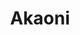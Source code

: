 ---
layout: place
title: "Akaoni"
permalink: /california/carmel-by-the-sea/akaoni.html
stateAbbr: CA
stateName: California
cityName: Carmel-By-The-Sea
seo:
  name: "Akaoni"
  type: Restaurant
  links: null
description: "Akaoni serves delicious sushi in Carmel-By-The-Sea, California. Try fresh Japanese dishes for a great dining experience. Available for, lunch, and dinner."
place_id: ChIJXVDj0BTmjYARSKBot4I8_Xc
photos:
  - name: >-
      places/ChIJXVDj0BTmjYARSKBot4I8_Xc/photos/AeeoHcLsNJYhkX0IfgNmzLQpE2nZ0N1cBqYgDZ3cdOd2QP0plCXg9sFPgzBVz_YWqTmR_g56VeJgDzGWOxOa4IZcvjnaMblb1cLH4UgNXtsUYwRcoP-x4dYD1rWVy32YSveOr31AfdHLigJ4DaAhS_KHiaToSdZyQhOGbt6ieLEuJzGGk05tNp9spzatQNF2B2UgGu185WHzi5d9AHXDTte9NSY1_KNf-dN6G5YqqmF6ivznhaxYnTFjMwhTf6VdIiNDSUZuAJZtds-eJU6lbSgQEHnQvwYTuHdQe-2i9SNUkOPuLVEo0W49Wew4aKblVLh439AAN0oobjEFtlEvUoRe4PQdnAHA94lK9EptK82SsNkCFhDRwTFu0gm_dhqh0wT_Ctchz6ApnsUe1d-N_AwXgaI6_xcgSaIro6LB8WgzryoXp44
    widthPx: 4032
    heightPx: 3024
    authorAttributions:
      - displayName: Frank Barchard (phthoruth)
        uri: https://maps.google.com/maps/contrib/105165303759704129001
        photoUri: >-
          https://lh3.googleusercontent.com/a-/ALV-UjUYwe6TdKoyfWVDQd3tEY791Ko1wKfsCP5JsZ2EqXMaqqYH7p-fyg=s100-p-k-no-mo
    flagContentUri: >-
      https://www.google.com/local/imagery/report/?cb_client=maps_api_places.places_api&image_key=!1e10!2sCIHM0ogKEICAgICB1rjfjwE&hl=en-US
    googleMapsUri: >-
      https://www.google.com/maps/place//data=!3m4!1e2!3m2!1sCIHM0ogKEICAgICB1rjfjwE!2e10!4m2!3m1!1s0x808de614d0e3505d:0x77fd3c82b768a048
  - name: >-
      places/ChIJXVDj0BTmjYARSKBot4I8_Xc/photos/AeeoHcJLsUdA-a1vbMq0XEpUmg3wS36diSvNrYl3Fzc8sw6Qa1Y-MEPLbH3trE7YXGt71Uf77iEMrELvSVy_7QDIhXTWNfqLmDzrwxnu9ABs3mA_oemrlVmCNty6JEj7hz1x0W0kDi8zu4pIBug5qlSTFWhdGV2sFQPSHVJPzcZJV76kQB9gPf8AAII5krtqO750NNY_FY51O0l4lTnD9X8NLnAcKRa7Xb37srD-zwoeQAZmW3EM8KhIsUSy1kQK23mledwJ8ZA4EMuE9SU7xOpDIQJIGPe-0JgKSoNhxYFHZWMc0bc2MC34x1cJ38H6tTNIC4paA3Pdy5saN9M2g_70BHpVZ75N5DHzWYWiD9jEsWpwEpcOz7HZUItYIq479yanAg_xOBQZ7AdCn7W9F_dPEqkSYiUPTN2p00FYxzGnAX2AMi1e
    widthPx: 4656
    heightPx: 3492
    authorAttributions:
      - displayName: Ron Day
        uri: https://maps.google.com/maps/contrib/108403397830597744496
        photoUri: >-
          https://lh3.googleusercontent.com/a-/ALV-UjX0OXjgz5aY76KMUbM9Pv2bsbIY22tXEw7fq6cCqBKMwyvtZESd=s100-p-k-no-mo
    flagContentUri: >-
      https://www.google.com/local/imagery/report/?cb_client=maps_api_places.places_api&image_key=!1e10!2sCIHM0ogKEICAgIDq9ffxuAE&hl=en-US
    googleMapsUri: >-
      https://www.google.com/maps/place//data=!3m4!1e2!3m2!1sCIHM0ogKEICAgIDq9ffxuAE!2e10!4m2!3m1!1s0x808de614d0e3505d:0x77fd3c82b768a048
  - name: >-
      places/ChIJXVDj0BTmjYARSKBot4I8_Xc/photos/AeeoHcL3NyuXlOUIr_gvNDNjXqXY_GiyOQAgsj7pKOdwd5lPD6oxSGfVNt5gQqYHHNKcuIdLcuHOR2Sy_KTk34_lXBPkLga57cbI4Ct28GsGE6uIL600cpoGgqMAS1iOwsV43SF0QSN9wMiUmCekiffP8MyucxeewKGrIDGRTMYBpOiMPA1cz7goCWnhiO0AeqjxZ5bQyjnufaks3yXZpitXtQbp9YwO8hS5d5mKZLu0IZ2IL7I3u2n-GptaL__oerx7f3E9ChW4mbOF4hxo7jxbTzg-2LqFgoFm7DaYwh-GxfTYUKTMfvDz1N1y2YPIHKsA-RVHYodNANYy47EEo0GKhZ5KNdIfMXPIm_qo2U0WuHkjT7cjMSli7TeXwXdmevQKta1hDPj8ETnGzBoUUVLG8hSw3ie-PHfKDDol2LfHCLXgfME
    widthPx: 3024
    heightPx: 4032
    authorAttributions:
      - displayName: Uziel Ladaw
        uri: https://maps.google.com/maps/contrib/107063175385041786780
        photoUri: >-
          https://lh3.googleusercontent.com/a/ACg8ocIQQUcPFUtXaIUbLwmPnrflZYOYktCaAAbGRC_rixjmMAc0Dg=s100-p-k-no-mo
    flagContentUri: >-
      https://www.google.com/local/imagery/report/?cb_client=maps_api_places.places_api&image_key=!1e10!2sCIHM0ogKEICAgMDo6JDtkgE&hl=en-US
    googleMapsUri: >-
      https://www.google.com/maps/place//data=!3m4!1e2!3m2!1sCIHM0ogKEICAgMDo6JDtkgE!2e10!4m2!3m1!1s0x808de614d0e3505d:0x77fd3c82b768a048
  - name: >-
      places/ChIJXVDj0BTmjYARSKBot4I8_Xc/photos/AeeoHcJ6guSj20YkyDN8Jv53oyhdlBju0TAnIe4A_dxq36YAI4jn32V0AToDW3wsWUM0UiJpt-C_AKaDmfhHP7MQTQPRiswIRCSsXmvAAkuLMzL2xT0xsDQoLPGm9wTv57ZNV7T-Y8QekS-C5G5CNNz82qUKtVtiUFkMjHFXwqpkatMDO5S3XGv6ztgWQEcLbe6q6PjFhK1InwKA9Ne27isLGGRVUehFhnKB3OEVyDPPYcDLmL0-ZPqXtp51VM0w6WxHKtCVdBvIrg5aYuah0CG5d24YL3EqH0S_gI7Yc5kq-6dxOjBOlegwnZaFCtzOrkHhmCssE_JMDHIEWhjDVkm3Q7tzR8uDSte6-s5e_uWMuMnXGybVrH0S3aumWLlNb4QAAYTm9KK8s4PbAiBjtpuDiZ5rQJ9xtooGaWC_BIVEI0ys1cyT
    widthPx: 3024
    heightPx: 4032
    authorAttributions:
      - displayName: Juliana Thoeni
        uri: https://maps.google.com/maps/contrib/112739634061883569131
        photoUri: >-
          https://lh3.googleusercontent.com/a-/ALV-UjWXCRvhzUBHWU99G6eJInBB8fxNh3LEoxqedIabCy5rGQXT9Tc=s100-p-k-no-mo
    flagContentUri: >-
      https://www.google.com/local/imagery/report/?cb_client=maps_api_places.places_api&image_key=!1e10!2sCIHM0ogKEICAgICXk9rT7QE&hl=en-US
    googleMapsUri: >-
      https://www.google.com/maps/place//data=!3m4!1e2!3m2!1sCIHM0ogKEICAgICXk9rT7QE!2e10!4m2!3m1!1s0x808de614d0e3505d:0x77fd3c82b768a048
  - name: >-
      places/ChIJXVDj0BTmjYARSKBot4I8_Xc/photos/AeeoHcIQPkWDsq7PDplMf7jfmbE9gkot45EXSHZCcfl6R2GnbbvhR-xJRJEtxJ6-agz_xxs-Vh2pU8bPvCYI2sHDgAPfTTK0zQki57KLnpac2i8bCcENe2ipGgRxeHtYpBK2--U6EfP6a2zjbQVb787Njw85THsKaX7KsDxcV-QdRRkN-76JTFXZPjMceCxS7OdR1hX0gEUe_2X6r4TRjNj26rVTV2IcK5acG0pQoW4yIxut1mUWhDoPH_Mnppr8QXjEXx8hH0M0xfIE7oRFR2I6iDOFig2QP67eIFD0r5vgqiFOEGxPAWesbKkhjHScM63kBdbhRNtCamRfSXrjf_VQifT4ygPoTJXHLhy-Zm4lc_ZLO1hC2-_30r-zus73ixz_JMqq9D-viSG4aNl1rR-Sk_ZWonj6vr8M3V-OmfRe6mKVQ4AF
    widthPx: 2953
    heightPx: 3503
    authorAttributions:
      - displayName: Seng Yang
        uri: https://maps.google.com/maps/contrib/100766524860663769434
        photoUri: >-
          https://lh3.googleusercontent.com/a/ACg8ocJgPfm1dm8e_73rqdpw5sNfw-oy98jNWmMhYItSLf-mKzDnIw=s100-p-k-no-mo
    flagContentUri: >-
      https://www.google.com/local/imagery/report/?cb_client=maps_api_places.places_api&image_key=!1e10!2sCIHM0ogKEICAgICT847EgAE&hl=en-US
    googleMapsUri: >-
      https://www.google.com/maps/place//data=!3m4!1e2!3m2!1sCIHM0ogKEICAgICT847EgAE!2e10!4m2!3m1!1s0x808de614d0e3505d:0x77fd3c82b768a048
  - name: >-
      places/ChIJXVDj0BTmjYARSKBot4I8_Xc/photos/AeeoHcKJHHuMQtqTAWW9MFnuBTIT0nnTKS1SdQgEjyUgydqbm_YHWjjFgGMxE8TkCmZIOtW5-ov89nBcciwWcxslWl8PIf4sQcQfbkSm1_mJ7GFkg_n7pffpuFwqGHWm1nJZ465m_NYrQCeYN5Eiuv8n2NhCauYK29b-lLdK4QsN5SxtdAZXTMWM1X18NMqGA5YaoWfFDj1Iya2V49CiSEKufqCi0aNusQ8CB_YlmQ_KyM9hZV5U2inOqJiiShy7CbipHYjDNK7GGeHIaeZB68P-Wpb22juTWMAyH1ynuUeXnWo9hU9NcPaAQiByLggD2QSUZdHX5Z9ZQr9NjOJrXGBrJkCmAD3CJSPlHa1MTlLqkaEhNXj5azrYrfuFvlNhfFii09KFaviAbpXMkXNkk4Gszlq-fVqX8-vFrbnWVnomMSgI3Y4
    widthPx: 3072
    heightPx: 4080
    authorAttributions:
      - displayName: Liz Grajeda
        uri: https://maps.google.com/maps/contrib/104648124861068385582
        photoUri: >-
          https://lh3.googleusercontent.com/a-/ALV-UjUVeCSx9JlUDqhBjvQ1_0pUGJh0m_TIc3qxud6mjZkbUxjj3eZG=s100-p-k-no-mo
    flagContentUri: >-
      https://www.google.com/local/imagery/report/?cb_client=maps_api_places.places_api&image_key=!1e10!2sCIHM0ogKEICAgIDHhtDS9gE&hl=en-US
    googleMapsUri: >-
      https://www.google.com/maps/place//data=!3m4!1e2!3m2!1sCIHM0ogKEICAgIDHhtDS9gE!2e10!4m2!3m1!1s0x808de614d0e3505d:0x77fd3c82b768a048
  - name: >-
      places/ChIJXVDj0BTmjYARSKBot4I8_Xc/photos/AeeoHcL8I-PTlKZ1ts5Q4PBMNDJJt6S5_MgBg0ab02qmEjP104w6I_osohyLPrdd9rFDcadHvdG2z8068m8GIGfZVph-VJxQNeNJdNgZncbY4DHnlWhJghmr3NFpC7NfEC-bsowllCxvjgmFQk0v7JXylUaH9D1D-vPeOqFVIgCeLqFOD9JBtGTKbiPNdk9PysJSbxzqjzvXJx1UiBMiaUYJ4PlzpwBcVOsF1q3m8lewaDSQJrrAPpYEjWWKK7m4RsdX3TTREnpnHLHmTRsXkEOrYAyecfFo9zuXahwEB_pyGNCBGgxhP4bgYci_wyI8asnU4cRQXz1Yy_UOXCTA-1gMlx-YDoXSPVlfFKDMd81YfZjFAKAhNaZPTLAVahacqXjq-2gPgH3_I2RP2g-6et07FUVs6tYhMB6Szf_8fii92s3Krw
    widthPx: 3024
    heightPx: 4032
    authorAttributions:
      - displayName: Ella
        uri: https://maps.google.com/maps/contrib/104390947585617607020
        photoUri: >-
          https://lh3.googleusercontent.com/a-/ALV-UjXFQAVdh8zj2jnv8YyXA1io8youHlD2HJcfpOmerVcW1Qg8Aa_4=s100-p-k-no-mo
    flagContentUri: >-
      https://www.google.com/local/imagery/report/?cb_client=maps_api_places.places_api&image_key=!1e10!2sCIHM0ogKEICAgICLxcWAJg&hl=en-US
    googleMapsUri: >-
      https://www.google.com/maps/place//data=!3m4!1e2!3m2!1sCIHM0ogKEICAgICLxcWAJg!2e10!4m2!3m1!1s0x808de614d0e3505d:0x77fd3c82b768a048
  - name: >-
      places/ChIJXVDj0BTmjYARSKBot4I8_Xc/photos/AeeoHcKqpoe5klBRkg5XF0VD_CV2zH4Rdfrd4_VbnjT2AKaW5QbosJlbAd64xiALAxTljROVQwUHsy-OhjDGRgaUpf6lYBu5yRMISrMIIs1gzzQpTg05Ue1Ol662cj1dGIdN-i9u2lbW6TG3DHco1VFcpmc5sbnlnlWqpja1wXcCg0vAkVOOS0hpaeL0r3-HpNC6sQV0cstm3UC-1QbTINOq-DC-fofExtPYg2Occd-V-Qp1zmafXtvWXEf8ID5vMb8Ng7-KL-JirCFy2cpzKRBRRNJfBJrbVR1G8pZn_L1vJimVdux7TAGODVLCmfMIYSU98C2BvlOWrBdk6eb-t5sYTGsPlBvNgYuiHmCeNghQ2QvZP8dODmGZfmY8cLLbiyt8n5ROB8pt_dCSZsEpobiSwloeCe1Ox4kGHfQ2EFYBVZkhqHTj
    widthPx: 3024
    heightPx: 4032
    authorAttributions:
      - displayName: Ella
        uri: https://maps.google.com/maps/contrib/104390947585617607020
        photoUri: >-
          https://lh3.googleusercontent.com/a-/ALV-UjXFQAVdh8zj2jnv8YyXA1io8youHlD2HJcfpOmerVcW1Qg8Aa_4=s100-p-k-no-mo
    flagContentUri: >-
      https://www.google.com/local/imagery/report/?cb_client=maps_api_places.places_api&image_key=!1e10!2sCIHM0ogKEICAgICLxcWApgE&hl=en-US
    googleMapsUri: >-
      https://www.google.com/maps/place//data=!3m4!1e2!3m2!1sCIHM0ogKEICAgICLxcWApgE!2e10!4m2!3m1!1s0x808de614d0e3505d:0x77fd3c82b768a048
  - name: >-
      places/ChIJXVDj0BTmjYARSKBot4I8_Xc/photos/AeeoHcL1Fmdiud6T8mK4SghqPtI10Vl1WXKHIFgjXhljcce6XP5rdZpReWyoF4XRa7ZuXBZ9l3hFRNZ6hB-TbCbBEcW9LDUWmqBQMBd50I04HAvKl4ezKuPlnAhJC5h_-elkeOjJSiErufIu9wF9GsmCO9cSY9BAPsW05Gc7tzo76OfEfQxA3oKZQ7bsKB0wkGN7gJgXq-7_BaiRXZi6odDW-oVdVw2jwPWOExyaUe6ctU5bOg5RLUH80VsUkLv6S67t6MNzS-kC9L8A9AXpYUD7-2lRhpnDKgan1OhFu7RZn5v57bMkMjzlkYRKYhXjJ7FJBAnR16vlsegJ7GY6-rzrW8eLKVftPbf05qx9Bip9JWbCWZmUhDAtu_3_vInlgdY6uKHYjDznbYLHSlVna3dJvugNfqSgkMMifC4nTFFLB4EA9Q
    widthPx: 4800
    heightPx: 3600
    authorAttributions:
      - displayName: Jared Mastroianni
        uri: https://maps.google.com/maps/contrib/101725459164703499186
        photoUri: >-
          https://lh3.googleusercontent.com/a-/ALV-UjUWfC7OAqqiwIsaw7ZLIanAEMBpWn5oE5G_WO7s5Htsy7-xWxLQ=s100-p-k-no-mo
    flagContentUri: >-
      https://www.google.com/local/imagery/report/?cb_client=maps_api_places.places_api&image_key=!1e10!2sCIHM0ogKEICAgICD1omELQ&hl=en-US
    googleMapsUri: >-
      https://www.google.com/maps/place//data=!3m4!1e2!3m2!1sCIHM0ogKEICAgICD1omELQ!2e10!4m2!3m1!1s0x808de614d0e3505d:0x77fd3c82b768a048
  - name: >-
      places/ChIJXVDj0BTmjYARSKBot4I8_Xc/photos/AeeoHcKDUhgi88wib9yU5ivl32NuY5B3aib1u-pQnxXgRRTGzPhRU7edMh6AgcTksO0gKhaZPZkZw5TL-Z_fkvLRG8Rj9JLsdbsHaOCyHFLW0mn20PmZi2u28KsDPZXNXT1htVxT4d0kp8DBQTSrHFemPFeFrDt5yhRqR1HK3VaMm5L0z6iw5kgfRMiDv_fzvwfw4QRTU0i7G7NiL67lGX4aVCDiXfUTziGV3dE7bS9gcknH9fwGgJiL1vWhSFbJt4aE9PAcFQWtDd3fVUU8fbYVKTGrXmZ4OHPx_9NpC2h11-rJdxDsCVRL7vGf2iQGbv8XjARJqg8DhMDvNfwsitfwvndSI3_gQMc7bShIM3j1Be8CFufzY-8UPqigb6T3iQ94vmQGwIpxdXWLloWL7laTYnps96R-IGHJ3F0kVUeunc53eg
    widthPx: 3000
    heightPx: 4000
    authorAttributions:
      - displayName: William Fromme
        uri: https://maps.google.com/maps/contrib/102129596194361264692
        photoUri: >-
          https://lh3.googleusercontent.com/a-/ALV-UjW8Y_FWLRR7qHPkqt6q_La1JrRVgUf-tJP_Cn-nNaejYm6079o=s100-p-k-no-mo
    flagContentUri: >-
      https://www.google.com/local/imagery/report/?cb_client=maps_api_places.places_api&image_key=!1e10!2sCIHM0ogKEICAgIDxrZroFw&hl=en-US
    googleMapsUri: >-
      https://www.google.com/maps/place//data=!3m4!1e2!3m2!1sCIHM0ogKEICAgIDxrZroFw!2e10!4m2!3m1!1s0x808de614d0e3505d:0x77fd3c82b768a048
address: 6th Ave, Carmel-By-The-Sea, CA 93921, USA
street: 6th Ave
city: Carmel-By-The-Sea
state: CA
zip: '93921'
country: USA
neighborhood: Northwest Carmel
latitude: '36.556119'
longitude: '-121.921065'
accessibility_options:
  wheelchairAccessibleRestroom: true
business_status: OPERATIONAL
name: Akaoni
google_maps_links:
  directionsUri: >-
    https://www.google.com/maps/dir//''/data=!4m7!4m6!1m1!4e2!1m2!1m1!1s0x808de614d0e3505d:0x77fd3c82b768a048!3e0
  placeUri: https://maps.google.com/?cid=8646133391741722696
  writeAReviewUri: >-
    https://www.google.com/maps/place//data=!4m3!3m2!1s0x808de614d0e3505d:0x77fd3c82b768a048!12e1
  reviewsUri: >-
    https://www.google.com/maps/place//data=!4m4!3m3!1s0x808de614d0e3505d:0x77fd3c82b768a048!9m1!1b1
  photosUri: >-
    https://www.google.com/maps/place//data=!4m3!3m2!1s0x808de614d0e3505d:0x77fd3c82b768a048!10e5
primary_type: Japanese Restaurant
opening_hours:
  regular: null
  current: null
secondary_opening_hours:
  regular:
    weekdayDescriptions: null
    type: null
  current:
    weekdayDescriptions: null
    type: null
phone: (831) 620-1516
price_level: null
price_range: $50 &ndash; $100
rating: '4.1'
rating_count: 0
website: null
reviews:
  - name: >-
      places/ChIJXVDj0BTmjYARSKBot4I8_Xc/reviews/ChdDSUhNMG9nS0VJQ0FnTUN3el8yUy13RRAB
    relativePublishTimeDescription: 3 weeks ago
    rating: 5
    text:
      text: >-
        I never write reviews and I had to write something about Akaoni.


        This isn’t your over the top sushi place.  This is simple sushi done
        incredibly well, and for me, that is the best kind of sushi.  The
        quality of the fish was wonderful and the prices were fair.


        The atmosphere is humble, but authentic. Like a place you could see
        being lifted up from Tokyo and dropped in Carmel, and in a town full of
        opulence, it’s refreshing.


        Please understand before you go here this is a 2-3 person operation and
        be prepared to wait a bit while the lone chef takes care of the orders
        ahead of you, the wait will be rewarded.


        I felt the service was very respectful, but deliberate, which, if you’re
        the only server sometimes you need to be.  Say your pleases and thank
        yous and your warmth will be returned.


        Try the Toro, it’s bananas.
      languageCode: en
    originalText:
      text: >-
        I never write reviews and I had to write something about Akaoni.


        This isn’t your over the top sushi place.  This is simple sushi done
        incredibly well, and for me, that is the best kind of sushi.  The
        quality of the fish was wonderful and the prices were fair.


        The atmosphere is humble, but authentic. Like a place you could see
        being lifted up from Tokyo and dropped in Carmel, and in a town full of
        opulence, it’s refreshing.


        Please understand before you go here this is a 2-3 person operation and
        be prepared to wait a bit while the lone chef takes care of the orders
        ahead of you, the wait will be rewarded.


        I felt the service was very respectful, but deliberate, which, if you’re
        the only server sometimes you need to be.  Say your pleases and thank
        yous and your warmth will be returned.


        Try the Toro, it’s bananas.
      languageCode: en
    authorAttribution:
      displayName: Ben Oldach
      uri: https://www.google.com/maps/contrib/101174612489467769940/reviews
      photoUri: >-
        https://lh3.googleusercontent.com/a-/ALV-UjUvSAw1MF0tmx75CJGYK3pxLP2D2U1qVLmSc5lkUJZygCyjVpw=s128-c0x00000000-cc-rp-mo
    publishTime: '2025-03-22T03:26:46.079980Z'
    flagContentUri: >-
      https://www.google.com/local/review/rap/report?postId=ChdDSUhNMG9nS0VJQ0FnTUN3el8yUy13RRAB&d=17924085&t=1
    googleMapsUri: >-
      https://www.google.com/maps/reviews/data=!4m6!14m5!1m4!2m3!1sChdDSUhNMG9nS0VJQ0FnTUN3el8yUy13RRAB!2m1!1s0x808de614d0e3505d:0x77fd3c82b768a048
  - name: >-
      places/ChIJXVDj0BTmjYARSKBot4I8_Xc/reviews/ChdDSUhNMG9nS0VJQ0FnSUREaThDbDFnRRAB
    relativePublishTimeDescription: 2 months ago
    rating: 5
    text:
      text: >-
        Best sushi experience I’ve had. Fresh fish, melts in your mouth, delish!
        Cozy, quiet, and just overall excellent! Thank you!


        Update 2/1/25: Visited again. The fish was as fresh and delicious as
        last time. The sushi chef and host were very friendly.
      languageCode: en
    originalText:
      text: >-
        Best sushi experience I’ve had. Fresh fish, melts in your mouth, delish!
        Cozy, quiet, and just overall excellent! Thank you!


        Update 2/1/25: Visited again. The fish was as fresh and delicious as
        last time. The sushi chef and host were very friendly.
      languageCode: en
    authorAttribution:
      displayName: Gladys Donovan
      uri: https://www.google.com/maps/contrib/100740184477730990488/reviews
      photoUri: >-
        https://lh3.googleusercontent.com/a/ACg8ocLK2iQ2KfvZLmcSrsYjV-yJfHpU_x3yzZ35DyJ065inMU-x2w=s128-c0x00000000-cc-rp-mo-ba3
    publishTime: '2025-02-03T21:45:54.199015Z'
    flagContentUri: >-
      https://www.google.com/local/review/rap/report?postId=ChdDSUhNMG9nS0VJQ0FnSUREaThDbDFnRRAB&d=17924085&t=1
    googleMapsUri: >-
      https://www.google.com/maps/reviews/data=!4m6!14m5!1m4!2m3!1sChdDSUhNMG9nS0VJQ0FnSUREaThDbDFnRRAB!2m1!1s0x808de614d0e3505d:0x77fd3c82b768a048
  - name: >-
      places/ChIJXVDj0BTmjYARSKBot4I8_Xc/reviews/ChdDSUhNMG9nS0VJQ0FnTUN3cjRpazR3RRAB
    relativePublishTimeDescription: 3 weeks ago
    rating: 5
    text:
      text: >-
        Phenomenal sushi spot in Carmel. Simple food done incredibly well, you
        can tell everything is fresh and carefully prepared. We had the jyo
        sashimi plate witching was great value for the quality of fish. The best
        tuna I’ve had in a very long time by far. And the toro was to die for I
        can’t recommend it enough.

        The restaurant itself is simple and not flashy but to me it was perfect.
        A breath of fresh air for the area in my opinion.

        I felt that the service was great, to the point and efficient but kind
        and attentive. As long as you are polite you will receive gracious
        service back.

        Overall I would go back again and again if ai lived closer to try all of
        the fresh picks of the day and new dishes the chef comes up with. Don’t
        listen to the 1 star reviews and plead try Akaoni
      languageCode: en
    originalText:
      text: >-
        Phenomenal sushi spot in Carmel. Simple food done incredibly well, you
        can tell everything is fresh and carefully prepared. We had the jyo
        sashimi plate witching was great value for the quality of fish. The best
        tuna I’ve had in a very long time by far. And the toro was to die for I
        can’t recommend it enough.

        The restaurant itself is simple and not flashy but to me it was perfect.
        A breath of fresh air for the area in my opinion.

        I felt that the service was great, to the point and efficient but kind
        and attentive. As long as you are polite you will receive gracious
        service back.

        Overall I would go back again and again if ai lived closer to try all of
        the fresh picks of the day and new dishes the chef comes up with. Don’t
        listen to the 1 star reviews and plead try Akaoni
      languageCode: en
    authorAttribution:
      displayName: Katie Graham
      uri: https://www.google.com/maps/contrib/116046800702831136190/reviews
      photoUri: >-
        https://lh3.googleusercontent.com/a-/ALV-UjWtT-ph420MrCCXxlc9qf6Uq2cYvdtZHLfYuFYrccVg7RKH-Kx4rA=s128-c0x00000000-cc-rp-mo
    publishTime: '2025-03-22T03:57:34.633575Z'
    flagContentUri: >-
      https://www.google.com/local/review/rap/report?postId=ChdDSUhNMG9nS0VJQ0FnTUN3cjRpazR3RRAB&d=17924085&t=1
    googleMapsUri: >-
      https://www.google.com/maps/reviews/data=!4m6!14m5!1m4!2m3!1sChdDSUhNMG9nS0VJQ0FnTUN3cjRpazR3RRAB!2m1!1s0x808de614d0e3505d:0x77fd3c82b768a048
  - name: >-
      places/ChIJXVDj0BTmjYARSKBot4I8_Xc/reviews/ChZDSUhNMG9nS0VJQ0FnSURIaHREU1ZnEAE
    relativePublishTimeDescription: 7 months ago
    rating: 5
    text:
      text: >-
        Excellent! Called for reservations about 30 minutes before close on a
        Friday and got them on my first try. The wife/server hung up on me,
        haha. But in person I did not find them to be rude at all, just a
        language barrier I think. They were overly pleasant/gracious. My water
        glass was never more than half empty. Service overall was very good.


        We had sashimi, chef's choice sushi, a few odds and ends off the special
        board, and clam miso soup. All of it was excellent. The yellow tail is
        the best I've ever had, I would return just for that.
      languageCode: en
    originalText:
      text: >-
        Excellent! Called for reservations about 30 minutes before close on a
        Friday and got them on my first try. The wife/server hung up on me,
        haha. But in person I did not find them to be rude at all, just a
        language barrier I think. They were overly pleasant/gracious. My water
        glass was never more than half empty. Service overall was very good.


        We had sashimi, chef's choice sushi, a few odds and ends off the special
        board, and clam miso soup. All of it was excellent. The yellow tail is
        the best I've ever had, I would return just for that.
      languageCode: en
    authorAttribution:
      displayName: Liz Grajeda
      uri: https://www.google.com/maps/contrib/104648124861068385582/reviews
      photoUri: >-
        https://lh3.googleusercontent.com/a-/ALV-UjUVeCSx9JlUDqhBjvQ1_0pUGJh0m_TIc3qxud6mjZkbUxjj3eZG=s128-c0x00000000-cc-rp-mo-ba3
    publishTime: '2024-09-15T06:07:20.911851Z'
    flagContentUri: >-
      https://www.google.com/local/review/rap/report?postId=ChZDSUhNMG9nS0VJQ0FnSURIaHREU1ZnEAE&d=17924085&t=1
    googleMapsUri: >-
      https://www.google.com/maps/reviews/data=!4m6!14m5!1m4!2m3!1sChZDSUhNMG9nS0VJQ0FnSURIaHREU1ZnEAE!2m1!1s0x808de614d0e3505d:0x77fd3c82b768a048
  - name: >-
      places/ChIJXVDj0BTmjYARSKBot4I8_Xc/reviews/ChZDSUhNMG9nS0VJQ0FnSUNEMW9tRUZREAE
    relativePublishTimeDescription: a year ago
    rating: 5
    text:
      text: >-
        A Culinary Journey to Remember at Akaoni


        From the moment I stepped into Akaoni in the enchanting town of
        Carmel-by-the-Sea, I knew I was about to embark on an unforgettable
        dining adventure. This isn’t just a restaurant; it’s a portal to a world
        where every bite tells a story, and every dish is a masterpiece.


        The ambiance struck a perfect balance between elegance and comfort, with
        subtle lighting that made the exquisite Japanese artistry around the
        room come alive. The staff welcomed us with genuine warmth, making us
        feel like honored guests in a grand culinary celebration.


        Then came the sushi - oh, the sushi! Each piece was a work of art,
        crafted with precision and passion. The fish, fresh from the dreams of
        Neptune himself, melted on the tongue, leaving behind a symphony of
        flavors that danced across the palate in perfect harmony. The sushi
        chef, a true maestro, wielded his knife with the grace of a samurai,
        presenting us with creations that were too beautiful to eat, yet too
        delicious to resist.


        But the magic didn’t stop at sushi. Every dish we ordered was a
        revelation, from the succulent sashimi that whispered secrets of the
        deep to the innovative rolls that brought together flavors and textures
        in ways I never imagined possible. It was clear that Akaoni isn’t just
        serving food; they’re crafting experiences.


        The highlight of the evening was an exclusive dish, whispered about
        among culinary circles but rarely seen. It was a fusion of flavors so
        unique, so extraordinary, that words fail to capture its essence. Let's
        just say it was an epicurean dream that lingered long after the last
        bite.


        As we bid farewell to Akaoni, walking out into the starlit night of
        Carmel-by-the-Sea, it was with the knowledge that we had just
        experienced something truly special. This wasn’t just a meal; it was a
        voyage to the heights of culinary excellence. Akaoni is not a restaurant
        you simply visit; it’s a destination you experience with all your
        senses.


        If you find yourself in Carmel-by-the-Sea, do yourself a favor: visit
        Akaoni. But be warned, your culinary standards might never be the same
        again.
      languageCode: en
    originalText:
      text: >-
        A Culinary Journey to Remember at Akaoni


        From the moment I stepped into Akaoni in the enchanting town of
        Carmel-by-the-Sea, I knew I was about to embark on an unforgettable
        dining adventure. This isn’t just a restaurant; it’s a portal to a world
        where every bite tells a story, and every dish is a masterpiece.


        The ambiance struck a perfect balance between elegance and comfort, with
        subtle lighting that made the exquisite Japanese artistry around the
        room come alive. The staff welcomed us with genuine warmth, making us
        feel like honored guests in a grand culinary celebration.


        Then came the sushi - oh, the sushi! Each piece was a work of art,
        crafted with precision and passion. The fish, fresh from the dreams of
        Neptune himself, melted on the tongue, leaving behind a symphony of
        flavors that danced across the palate in perfect harmony. The sushi
        chef, a true maestro, wielded his knife with the grace of a samurai,
        presenting us with creations that were too beautiful to eat, yet too
        delicious to resist.


        But the magic didn’t stop at sushi. Every dish we ordered was a
        revelation, from the succulent sashimi that whispered secrets of the
        deep to the innovative rolls that brought together flavors and textures
        in ways I never imagined possible. It was clear that Akaoni isn’t just
        serving food; they’re crafting experiences.


        The highlight of the evening was an exclusive dish, whispered about
        among culinary circles but rarely seen. It was a fusion of flavors so
        unique, so extraordinary, that words fail to capture its essence. Let's
        just say it was an epicurean dream that lingered long after the last
        bite.


        As we bid farewell to Akaoni, walking out into the starlit night of
        Carmel-by-the-Sea, it was with the knowledge that we had just
        experienced something truly special. This wasn’t just a meal; it was a
        voyage to the heights of culinary excellence. Akaoni is not a restaurant
        you simply visit; it’s a destination you experience with all your
        senses.


        If you find yourself in Carmel-by-the-Sea, do yourself a favor: visit
        Akaoni. But be warned, your culinary standards might never be the same
        again.
      languageCode: en
    authorAttribution:
      displayName: Jared Mastroianni
      uri: https://www.google.com/maps/contrib/101725459164703499186/reviews
      photoUri: >-
        https://lh3.googleusercontent.com/a-/ALV-UjUWfC7OAqqiwIsaw7ZLIanAEMBpWn5oE5G_WO7s5Htsy7-xWxLQ=s128-c0x00000000-cc-rp-mo-ba3
    publishTime: '2024-03-28T01:11:13.816465Z'
    flagContentUri: >-
      https://www.google.com/local/review/rap/report?postId=ChZDSUhNMG9nS0VJQ0FnSUNEMW9tRUZREAE&d=17924085&t=1
    googleMapsUri: >-
      https://www.google.com/maps/reviews/data=!4m6!14m5!1m4!2m3!1sChZDSUhNMG9nS0VJQ0FnSUNEMW9tRUZREAE!2m1!1s0x808de614d0e3505d:0x77fd3c82b768a048
parking_options: null
payment_options:
  acceptsCreditCards: true
  acceptsDebitCards: true
  acceptsCashOnly: false
  acceptsNfc: false
allow_dogs: null
curbside_pickup: false
delivery: false
dine_in: true
good_for_children: false
good_for_groups: false
good_for_sports: false
live_music: false
menu_for_children: false
outdoor_seating: false
reservable: true
restroom: true
serves_beer: true
serves_breakfast: false
serves_brunch: false
serves_cocktails: false
serves_coffee: false
serves_dinner: true
serves_dessert: true
serves_lunch: true
serves_vegetarian_food: null
serves_wine: true
takeout: false
update_category: essentials
summary: null

---